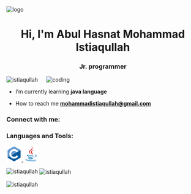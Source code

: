 ![logo]()
<h1 align="center">Hi, I'm Abul Hasnat Mohammad Istiaqullah</h1>
<h3 align="center">Jr. programmer</h3>
<img align="right" alt="coding" width="400" src="" >

<p align="left"> <img src="https://komarev.com/ghpvc/?username=istiaqullah&label=Profile%20views&color=0e75b6&style=flat" alt="istiaqullah" /> </p>

- I’m currently learning **java language**

-  How to reach me **mohammadistiaqullah@gmail.com**

<h3 align="left">Connect with me:</h3>
<p align="left">
</p>

<h3 align="left">Languages and Tools:</h3>
<p align="left"> <a href="https://www.cprogramming.com/" target="_blank" rel="noreferrer"> <img src="https://raw.githubusercontent.com/devicons/devicon/master/icons/c/c-original.svg" alt="c" width="40" height="40"/> </a> <a href="https://www.java.com" target="_blank" rel="noreferrer"> <img src="https://raw.githubusercontent.com/devicons/devicon/master/icons/java/java-original.svg" alt="java" width="40" height="40"/> </a> </p>

<p><img align="left" src="https://github-readme-stats.vercel.app/api/top-langs?username=istiaqullah&show_icons=true&locale=en&layout=compact" alt="istiaqullah" /></p>

<p>&nbsp;<img align="center" src="https://github-readme-stats.vercel.app/api?username=istiaqullah&show_icons=true&locale=en" alt="istiaqullah" /></p>

<p><img align="center" src="https://github-readme-streak-stats.herokuapp.com/?user=istiaqullah&" alt="istiaqullah" /></p>

